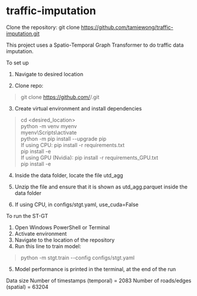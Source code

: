 # traffic-imputation

Clone the repository:
git clone https://github.com/tamiewong/traffic-imputation.git

This project uses a Spatio-Temporal Graph Transformer to do traffic data imputation.

To set up

1. Navigate to desired location

2. Clone repo:
> git clone https://github.com/<tamiewong>/<traffic-imputation>.git

3. Create virtual environment and install dependencies
> cd <desired_location><br/>
> python -m venv myenv<br/>
> myenv\Scripts\activate<br/>
> python -m pip install --upgrade pip<br/>
If using CPU:
> pip install -r requirements.txt<br/>
> pip install -e<br/>
If using GPU (Nvidia):
> pip install -r requirements_GPU.txt<br/>
> pip install -e<br/>

4. Inside the data folder, locate the file utd_agg

5. Unzip the file and ensure that it is shown as utd_agg.parquet inside the data folder

6. If using CPU, in configs/stgt.yaml, use_cuda=False


To run the ST-GT
1. Open Windows PowerShell or Terminal
2. Activate environment
3. Navigate to the location of the repository
4. Run this line to train model:
> python -m stgt.train --config configs/stgt.yaml
5. Model performance is printed in the terminal, at the end of the run

Data size
Number of timestamps (temporal) = 2083
Number of roads/edges (spatial) = 63204
